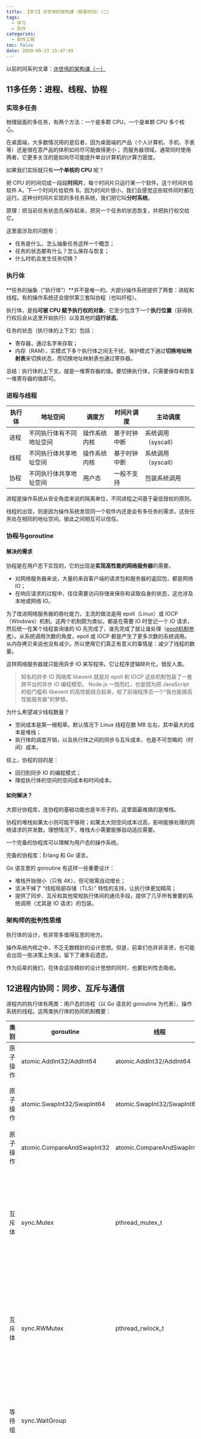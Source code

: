 ```yaml
---
title: 【学习】许世伟的架构课（极客时间）（二）
tags:
  - 学习
  - 软件
categories:
  - 软件工程
toc: false
date: 2020-09-23 15:47:09
---
```


以前的同系列文章：[许世伟的架构课（一）](https://wushuangabao.github.io/hexo/2019/06/17/%E3%80%90%E5%AD%A6%E4%B9%A0%E3%80%91%E8%AE%B8%E4%B8%96%E4%BC%9F%E7%9A%84%E6%9E%B6%E6%9E%84%E8%AF%BE%EF%BC%88%E6%9E%81%E5%AE%A2%E6%97%B6%E9%97%B4%EF%BC%89/)

<!--more-->

## 11多任务：进程、线程、协程

### 实现多任务

物理层面的多任务，有两个方法：一个是多颗 CPU，一个是单颗 CPU 多个核心。

在桌面端，大多数情况用的是后者，因为桌面端的产品（个人计算机、手机、手表等）还是很在意产品的体积如何尽可能做得更小；
而服务器领域，通常同时使用两者，它更多关注的是如何尽可能提升单台计算机的计算力密度。

如果我们实际就只有**一个单核的 CPU** 呢？

把 CPU 的时间切成一段段**时间片**，每个时间片只运行某一个软件。这个时间片给软件 A，下一个时间片给软件 B。因为时间片很小，我们会感觉这些软件同时都在运行。这种分时间片实现的多任务系统，我们把它叫**分时系统**。

原理：把当前任务状态先保存起来，把另一个任务的状态恢复，并把执行权交给它。

这里面涉及的问题有：
- 任务是什么，怎么抽象任务这样一个概念；
- 任务的状态都有什么？怎么保存与恢复；
- 什么时机会发生任务切换？

### 执行体

**任务的抽象（“执行体”）**并不是唯一的。大部分操作系统提供了两套：进程和线程。有的操作系统还会提供第三套叫协程（也叫纤程）。

执行体，是指**可被 CPU 赋予执行权的对象**，它至少包含下一个**执行位置**（获得执行权后会从这里开始执行）以及其他的**运行状态**。

任务的状态（执行体的上下文）包括：
- 寄存器，通过名字来存取；
- 内存（RAM），实模式下多个执行体之间无干扰，保护模式下通过**切换地址映射表**来切换状态，而切换地址映射表也通过寄存器。

总结：执行体的上下文，就是一堆寄存器的值。要切换执行体，只需要保存和恢复一堆寄存器的值即可。

### 进程与线程

|执行体|地址空间|调度方|时间片调度|主动调度|
|-|-|-|-|-|
|进程|不同执行体有不同地址空间|操作系统内核|基于时钟中断|系统调用（syscall）|
|线程|不同执行体共享地址空间|操作系统内核|基于时钟中断|系统调用（syscall）|
|协程|不同执行体共享地址空间|用户态|一般不支持|包装系统调用|

进程是操作系统从安全角度来说的隔离单位，不同进程之间基于最低授权的原则。

线程的出现，则是因为操作系统发现同一个软件内还是会有多任务的需求，这些任务处在相同的地址空间，彼此之间相互可以信任。

### 协程与goroutine

#### 解决的需求

协程是在用户态下实现的，它的出现是**实现高性能的网络服务器**的需要。

- 对网络服务器来说，大量的来自客户端的请求包和服务器的返回包，都是网络 IO；
- 在响应请求的过程中，往往需要访问存储来保存和读取自身的状态，这也涉及本地或网络 IO。

为了改进网络服务器的吞吐能力，主流的做法是用 epoll（Linux）或 IOCP（Windows）机制。这两个机制颇为类似，都是在需要 IO 时登记一个 IO 请求，然后统一在某个线程查询谁的 IO 先完成了，谁先完成了就让谁处理（[epoll机制参考](https://blog.csdn.net/weixin_34015336/article/details/85124052?utm_medium=distribute.pc_relevant.none-task-blog-BlogCommendFromMachineLearnPai2-1.channel_param&depth_1-utm_source=distribute.pc_relevant.none-task-blog-BlogCommendFromMachineLearnPai2-1.channel_param)）。从系统调用次数的角度，epoll 或 IOCP 都是产生了更多次数的系统调用。从内存拷贝来说也没有减少。所以使用它们真正有意义的事情是：减少了线程的数量。

这样网络服务器就只能用异步 IO 来写程序。它让程序逻辑碎片化，很反人类。

> 知名的异步 IO 网络库 libevent 就是对 epoll 和 IOCP 这些机制包装了一套跨平台的异步 IO 编程模型。
> Node.js 一炮而红，也是因为把 JavaScript 的低门槛和 libevent 的高性能结合起来，给了前端程序员一个“我也能搞高性能服务器”的梦想。

为什么希望减少线程数量？
- 空间成本是第一根稻草。默认情况下 Linux 线程在数 MB 左右，其中最大的成本是堆栈；
- 执行体的调度开销，以及执行体之间的同步与互斥成本，也是不可忽略的（时间）成本。

综上，协程的目的是：
- 回归到同步 IO 的编程模式；
- 降低执行体的空间的空间成本和时间成本。

#### 如何解决？

大部分协程库，连协程的基础功能也是半吊子的。这里面最难搞的是堆栈。

协程的堆栈如果太小则可能不够用；如果太大则空间成本过高，影响能够处理的网络请求的并发数。理想情况下，堆栈大小需要能够自动适应需要。

一个完备的协程库可以理解为用户态的操作系统。

完备的协程库：Erlang 和 Go 语言。

Go 语言里的 goroutine 有这样一些重要设计：
- 堆栈开始很小（只有 4K），但可按需自动增长；
- 坚决干掉了 “线程局部存储（TLS）” 特性的支持，让执行体更加精简；
- 提供了同步、互斥和其他常规执行体间的通讯手段，提供了几乎所有重要的系统调用（尤其是 IO 请求）的包装。

### 架构师的批判性思维

执行体的设计，有非常多值得反思的地方。

操作系统内核之中，不乏无数精妙的设计思想。但是，前辈们也并非圣贤，也可能会出现一些决策上失误，留下了诸多后遗症。

作为后辈的我们，在体会这些精妙的设计思想的同时，也要批判性去吸收。

## 12进程内协同：同步、互斥与通信

进程内的执行体有两类：用户态的协程（以 Go 语言的 goroutine 为代表）、操作系统的线程。这两类执行体的协同机制概要：

|类别|goroutine|线程|语义|
|-|-|-|-|
|原子操作|atomic.AddInt32/AddInt64|atomic.AddInt32/AddInt64|val += delta; return val|
|原子操作|atomic.SwapInt32/SwapInt64|atomic.SwapInt32/SwapInt64|oldval, val = val, newval; return oldval|
|原子操作|atomic.CompareAndSwapInt32|atomic.CompareAndSwapInt64|if val == oldval {val = newval}|
|互斥体|sync.Mutex|pthread_mutex_t|锁：用于多个执行体互斥访问，避免多个执行体同时操作一组数据产生竞争。|
|互斥体|sync.RWMutex|pthread_rwlock_t|读写锁：锁在读多写少情况下的优化。把操作分为读操作和写操作。|
|等待组|sync.WaitGroup| |同步：等待一组在做不同任务的执行体的任务全部结束。|
|条件变量|sync.Cond|pthread_cond_t|同步：在锁保护下，如果资源不足则等待，否则对该资源执行某种操作。|
|管道|io.Pipe|pipe|执行体之间收发无类型的二进制消息。|
|消息传递|channel|缺失|执行体之间收发类型安全的消息。|

### 原子操作

原子操作是CPU提供的能力，和操作系统无关。这里列上只是为了让你看到进程内通讯的全貌。

原子操作的每一个操作都不会被人中途打断，这个原子性是CPU保证的。

从语义上来说，原子操作可以用互斥体实现，只不过原子操作要快得多。例如：
```
var val int32
...
newval = atomic.AddInt32(&val, delta)
```
等价于：
```
var val int32
var mutex sync.Mutex
...
mutex.Lock()
val += delta
newval = val
mutex.Unlock()
```

### 执行体的互斥

互斥体也叫锁，用于多个执行体之间的互斥访问。

锁的使用范式比较简单：在操作需要互斥的数据前，先调用 Lock，操作完成后就调用 Unlock。

> 锁会导致代码串行执行，所以在某段代码并发度非常高的情况下，串行执行会导致性能显著降低。但相比其他的进程内通讯的原语来说，锁并不慢。从进程内通讯来说，比锁快的东西，只有原子操作。

#### 为什么锁“不容易控制”

锁的最大问题在于**不容易控制**。锁 Lock 了但是忘记 Unlock 后是灾难性的，因为相当于服务器挂了，所有和该锁相关的代码都不能被执行。例如：
```
mutex.Lock()
doSth()
mutex.Unlock()
```
在考虑异常的情况下，这段代码是不安全的，如果 doSth 抛出了异常，那么服务器就会出现问题。

> 因为锁的配对问题，所以 Go 创造了 defer 语法；因为内存的配对问题，所以 C++ 创造了 RAII。（当然，RAII 也能解决锁的问题。）

锁不容易控制的另一个表现是锁**粒度**的问题。例如上面 doSth 函数里面如果调用了网络 IO 请求，而网络 IO 请求在少数特殊情况下可能会出现慢请求，要好几秒才返回。那么这几秒对服务器来说就好像挂了，无法处理请求。

> 不要在锁里面（指在mutex.Lock和mutex.Unlock之间）执行费时操作。

#### 读写锁

从需求上来说，如果当前我们正在执行某个读操作，那么再来一个新的读操作，是不应该挡在外面的，大家都不修改数据，可以安全地并发执行。但如果来的是写操作，就应该挡在外面，等待读操作执行完。

整体来说，读写锁的特性就是：**读操作**不阻止读操作，**阻止写操作**；**写操作阻止一切**，不管读操作还是写操作。

### 执行体的同步

条件变量是最复杂的同步原语，功能强大。虽然平常我们直接使用条件变量的机会不是太多，大部分常见的场景往往有更高阶的原语（例如 channel）可以取代。但是它的设计精巧而高效，值得细细体会。

### 执行体的通讯

管道是大家都很熟知的执行体间的通讯机制。

其实 Go 语言中引入的 channel 也是管道，只不过它是类型安全的管道。

## 13进程间的同步互斥、资源共享与通讯
